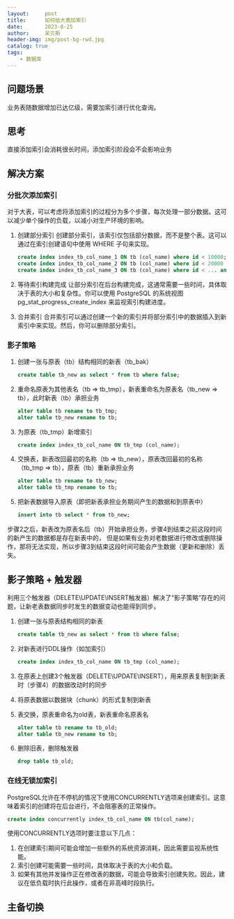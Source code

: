 ```yaml
---
layout:     post
title:      如何给大表加索引
date:       2023-8-25
author:     呆贝斯
header-img: img/post-bg-rwd.jpg
catalog: true
tags:
    - 数据库
---
```

## 问题场景

业务表随数据增加已达亿级，需要加索引进行优化查询。

## 思考

直接添加索引会消耗很长时间，添加索引阶段会不会影响业务

## 解决方案

### 分批次添加索引

对于大表，可以考虑将添加索引的过程分为多个步骤，每次处理一部分数据。这可以减少单个操作的负载，以减小对生产环境的影响。

1. 创建部分索引
    创建部分索引，该索引仅包括部分数据，而不是整个表。这可以通过在索引创建语句中使用 WHERE 子句来实现。

    ```SQL
    create index index_tb_col_name_1 ON tb (col_name) where id < 10000;
    create index index_tb_col_name_2 ON tb (col_name) where id < 20000 and id >= 10000;
    create index index_tb_col_name_3 ON tb (col_name) where id < ... and id >= ...;
    ```

2. 等待索引构建完成
    让部分索引在后台构建完成，这通常需要一些时间，具体取决于表的大小和复杂性。你可以使用 PostgreSQL 的系统视图 pg_stat_progress_create_index 来监视索引构建进度。
3. 合并索引
    合并索引可以通过创建一个新的索引并将部分索引中的数据插入到新索引中来实现。然后，你可以删除部分索引。

### 影子策略

1. 创建一张与原表（tb）结构相同的新表（tb_bak）

    ```SQL
    create table tb_new as select * from tb where false;
    ```

2. 重命名原表为其他表名（tb => tb_tmp），新表重命名为原表名（tb_new => tb），此时新表（tb）承担业务

    ```SQL
    alter table tb rename to tb_tmp;
    alter table tb_new rename to tb;
    ```

3. 为原表（tb_tmp）新增索引

    ```SQL
    create index index_tb_col_name ON tb_tmp (col_name);
    ```

4. 交换表，新表改回最初的名称（tb => tb_new），原表改回最初的名称（tb_tmp => tb），原表（tb）重新承担业务

    ```SQL
    alter table tb rename to tb_new;
    alter table tb_tmp rename to tb;
    ```

5. 把新表数据导入原表（即把新表承担业务期间产生的数据和到原表中）

    ```SQL
    insert into tb select * from tb_new;
    ```

步骤2之后，新表改为原表名后（tb）开始承担业务，步骤4到结束之前这段时间的新产生的数据都是存在新表中的，
但是如果有业务对老数据进行修改或删除操作，那将无法实现，所以步骤3到结束这段时间可能会产生数据（更新和删除）丢失。

## 影子策略 + 触发器

利用三个触发器（DELETE\UPDATE\INSERT触发器）解决了“影子策略”存在的问题，让新老表数据同步时发生的数据变动也能得到同步。

1. 创建一张与原表结构相同的新表

    ```SQL
    create table tb_new as select * from tb where false;
    ```

2. 对新表进行DDL操作（如加索引）

    ```SQL
    create index index_tb_col_name ON tb_tmp (col_name);
    ```

3. 在原表上创建3个触发器（DELETE\UPDATE\INSERT），用来原表复制到新表时（步骤4）的数据改动时的同步

4. 将原表数据以数据块（chunk）的形式复制到新表

5. 表交换，原表重命名为old表，新表重命名原表名

    ```SQL
    alter table tb rename to tb_old;
    alter table tb_new rename to tb;
    ```

6. 删除旧表，删除触发器

    ```SQL
    drop table tb_old;
    ```

### 在线无锁加索引

PostgreSQL允许在不停机的情况下使用CONCURRENTLY选项来创建索引。这意味着索引的创建将在后台进行，不会阻塞表的正常操作。

```SQL
create index concurrently index_tb_col_name ON tb(col_name);
```

使用CONCURRENTLY选项时要注意以下几点：

1. 在创建索引期间可能会增加一些额外的系统资源消耗，因此需要监视系统性能。
2. 索引创建可能需要一些时间，具体取决于表的大小和负载。
3. 如果有其他并发操作正在修改表的数据，可能会导致索引创建失败。因此，建议在低负载时执行此操作，或者在非高峰时段执行。

## 主备切换
